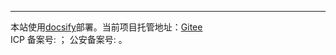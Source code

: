 ---
本站使用[docsify](https://docsify.js.org)部署。当前项目托管地址：[Gitee](https://gitee.com/mag1cwgs/note-book-using-docsify#headline)  
ICP 备案号: ； 公安备案号: 。  
